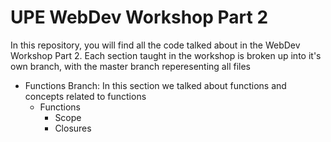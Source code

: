 # UPE WebDev Workshop Part 2

In this repository, you will find all the code talked about in the WebDev Workshop Part 2. Each section taught in the workshop is broken up into it's own branch, with the master branch reperesenting all files
- Functions Branch: In this section we talked about functions and concepts related to functions
    - Functions
        - Scope
        - Closures